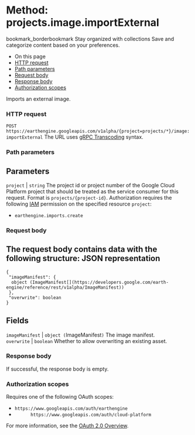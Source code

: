  
#  Method: projects.image.importExternal 
bookmark_borderbookmark Stay organized with collections  Save and categorize content based on your preferences. 
  * On this page
  * [HTTP request](https://developers.google.com/earth-engine/reference/rest/v1alpha/projects.image/importExternal#http-request)
  * [Path parameters](https://developers.google.com/earth-engine/reference/rest/v1alpha/projects.image/importExternal#path-parameters)
  * [Request body](https://developers.google.com/earth-engine/reference/rest/v1alpha/projects.image/importExternal#request-body)
  * [Response body](https://developers.google.com/earth-engine/reference/rest/v1alpha/projects.image/importExternal#response-body)
  * [Authorization scopes](https://developers.google.com/earth-engine/reference/rest/v1alpha/projects.image/importExternal#authorization-scopes)


Imports an external image.
### HTTP request
`POST https://earthengine.googleapis.com/v1alpha/{project=projects/*}/image:importExternal`
The URL uses [gRPC Transcoding](https://google.aip.dev/127) syntax.
### Path parameters
Parameters  
---  
`project` |  `string` The project id or project number of the Google Cloud Platform project that should be treated as the service consumer for this request. Format is `projects/{project-id}`. Authorization requires the following [IAM](https://cloud.google.com/iam/docs/) permission on the specified resource `project`:
  * `earthengine.imports.create`

  
### Request body
The request body contains data with the following structure:
JSON representation  
---  
```
{
 "imageManifest": {
  object (ImageManifest[](https://developers.google.com/earth-engine/reference/rest/v1alpha/ImageManifest))
 },
 "overwrite": boolean
}
```
  
Fields  
---  
`imageManifest` |  `object (`ImageManifest[](https://developers.google.com/earth-engine/reference/rest/v1alpha/ImageManifest)`)` The image manifest.  
`overwrite` |  `boolean` Whether to allow overwriting an existing asset.  
### Response body
If successful, the response body is empty.
### Authorization scopes
Requires one of the following OAuth scopes:
  * `https://www.googleapis.com/auth/earthengine`
  * `      https://www.googleapis.com/auth/cloud-platform`


For more information, see the [OAuth 2.0 Overview](https://developers.google.com/identity/protocols/OAuth2).
